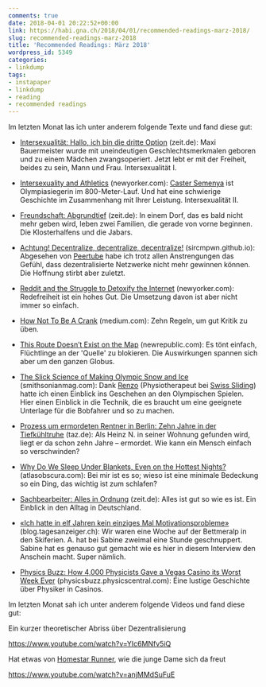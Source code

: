 ```yaml
---
comments: true
date: 2018-04-01 20:22:52+00:00
link: https://habi.gna.ch/2018/04/01/recommended-readings-marz-2018/
slug: recommended-readings-marz-2018
title: 'Recommended Readings: März 2018'
wordpress_id: 5349
categories:
- linkdump
tags:
- instapaper
- linkdump
- reading
- recommended readings
---
```


Im letzten Monat las ich unter anderem folgende Texte und fand diese gut:





  * [Intersexualität: Hallo, ich bin die dritte Option](http://www.zeit.de/zeit-magazin/leben/2018-01/intersexualitaet-geschlecht-intergeschlechtlichkeit-identitaet) (zeit.de): Maxi Bauermeister wurde mit uneindeutigen Geschlechtsmerkmalen geboren und zu einem Mädchen zwangsoperiert. Jetzt lebt er mit der Freiheit, beides zu sein, Mann und Frau. Intersexualität I.


  * [Intersexuality and Athletics](https://www.newyorker.com/magazine/2009/11/30/eitheror) (newyorker.com): [Caster Semenya](https://de.wikipedia.org/wiki/Caster_Semenya) ist Olympiasiegerin im 800-Meter-Lauf. Und hat eine schwierige Geschichte im Zusammenhang mit Ihrer Leistung. Intersexualität II.


  * [Freundschaft: Abgrundtief](http://www.zeit.de/2018/09/freundschaft-dorf-morschenich-fluechtlinge-solidaritaet-nachbarschaft) (zeit.de): In einem Dorf, das es bald nicht mehr geben wird, leben zwei Familien, die gerade von vorne beginnen. Die Klosterhalfens und die Jabars.


  * [Achtung! Decentralize, decentralize, decentralize!](http://sircmpwn.github.io/2018/03/24/Decentralize-decentralize-decentralize.html) (sircmpwn.github.io): Abgesehen von [Peertube](https://github.com/Chocobozzz/PeerTube) habe ich trotz allen Anstrengungen das Gefühl, dass dezentralisierte Netzwerke nicht mehr gewinnen können. Die Hoffnung stirbt aber zuletzt.


  * [Reddit and the Struggle to Detoxify the Internet](https://www.newyorker.com/magazine/2018/03/19/reddit-and-the-struggle-to-detoxify-the-internet) (newyorker.com): Redefreiheit ist ein hohes Gut. Die Umsetzung davon ist aber nicht immer so einfach.


  * [How Not To Be A Crank](https://medium.com/@jamesheathers/how-not-to-be-a-crank-819103800502) (medium.com): Zehn Regeln, um gut Kritik zu üben.


  * [This Route Doesn’t Exist on the Map](https://newrepublic.com/article/146919/this-route-doesnt-exist-map) (newrepublic.com): Es tönt einfach, Flüchtlinge an der 'Quelle' zu blokieren. Die Auswirkungen spannen sich aber um den ganzen Globus.


  * [The Slick Science of Making Olympic Snow and Ice](https://www.smithsonianmag.com/science-nature/slick-science-making-olympic-snow-and-ice-180968014/) (smithsonianmag.com): Dank [Renzo](https://habi.gna.ch/?s=renzo) (Physiotherapeut bei [Swiss Sliding](http://www.swiss-sliding.ch/)) hatte ich einen Einblick ins Geschehen an den Olympischen Spielen. Hier einen Einblick in die Technik, die es braucht um eine geeignete Unterlage für die Bobfahrer und so zu machen.


  * [Prozess um ermordeten Rentner in Berlin: Zehn Jahre in der Tiefkühltruhe](http://www.taz.de/!5482648/) (taz.de): Als Heinz N. in seiner Wohnung gefunden wird, liegt er da schon zehn Jahre – ermordet. Wie kann ein Mensch einfach so verschwinden?


  * [Why Do We Sleep Under Blankets, Even on the Hottest Nights?](https://www.atlasobscura.com/articles/blankets-summer-hot) (atlasobscura.com): Bei mir ist es so; wieso ist eine minimale Bedeckung so ein Ding, das wichtig ist zum schlafen?


  * [Sachbearbeiter: Alles in Ordnung](http://www.zeit.de/kultur/2018-03/sachbearbeiter-oeffentlicher-dienst-beamte-stadt-verwaltung-heimatmysterium/komplettansicht) (zeit.de): Alles ist gut so wie es ist. Ein Einblick in den Alltag in Deutschland.


  * [«Ich hatte in elf Jahren kein einziges Mal Motivationsprobleme»](https://blog.tagesanzeiger.ch/berufung/index.php/36198/ich-hatte-elf-jahren-kein-einziges-mal-motivationsprobleme/) (blog.tagesanzeiger.ch): Wir waren eine Woche auf der Bettmeralp in den Skiferien. A. hat bei Sabine zweimal eine Stunde geschnuppert. Sabine hat es genauso gut gemacht wie es hier in diesem Interview den Anschein macht. Super nämlich.


  * [Physics Buzz: How 4,000 Physicists Gave a Vegas Casino its Worst Week Ever](http://physicsbuzz.physicscentral.com/2015/09/one-winning-move.html) (physicsbuzz.physicscentral.com): Eine lustige Geschichte über Physiker in Casinos.



Im letzten Monat sah ich unter anderem folgende Videos und fand diese gut:

Ein kurzer theoretischer Abriss über Dezentralisierung

https://www.youtube.com/watch?v=YIc6MNfv5iQ

Hat etwas von [Homestar Runner](http://homestarrunner.com), wie die junge Dame sich da freut

https://www.youtube.com/watch?v=anjMMdSuFuE
